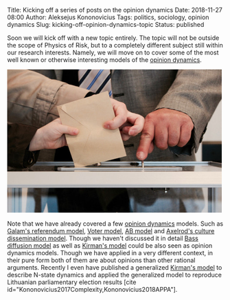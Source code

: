Title: Kicking off a series of posts on the opinion dynamics
Date: 2018-11-27 08:00
Author: Aleksejus Kononovicius
Tags: politics, sociology, opinion dynamics
Slug: kicking-off-opinion-dynamics-topic
Status: published

Soon we will kick off with a new topic entirely. The topic will not be outside the
scope of Physics of Risk, but to a completely different subject still within our
research interests. Namely, we will move on to cover some of the most well known
or otherwise interesting models of the [opinion dynamics](/tag/opinion-dynamics).

![elections (photo by Arnaud Jaegers on Unsplash)](/uploads/2018/arnaud-jaegers-253360-unsplash.jpg)

Note that we have already covered a few [opinion dynamics](/tag/opinion-dynamics)
models. Such as
[Galam's referendum model]({filename}/articles/2014/many-particle-interaction-in-the-kinetic-exchange-models.md),
[Voter model]({filename}/articles/2016/rinkejo-modelis.md),
[AB model]({filename}/articles/2017/ab-modelis.md) and
[Axelrod's culture dissemination model]({filename}/articles/2018/axelrod-model.md).
Though we haven't discussed it in detail
[Bass diffusion model]({filename}/articles/2011/unidirectional-kirman-model.md)
as well as [Kirman's model](/tag/kirman-model/) could be also seen as opinion
dynamics models. Though we have applied in a very different context, in their
pure form both of them are about opinions than other rational arguments. Recently
I even have published a generalized [Kirman's model](/tag/kirman-model/) to describe
N-state dynamics and applied the generalized model to reproduce Lithuanian
parliamentary election results [cite id="Kononovicius2017Complexity,Kononovicius2018APPA"].
